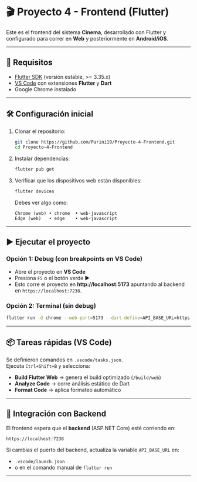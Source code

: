 # 🎬 Proyecto 4 - Frontend (Flutter)

Este es el frontend del sistema **Cinema**, desarrollado con Flutter y configurado para correr en **Web** y posteriormente en **Android/iOS**.

---

## 🚀 Requisitos

- [Flutter SDK](https://docs.flutter.dev/get-started/install) (versión estable, >= 3.35.x)  
- [VS Code](https://code.visualstudio.com/) con extensiones **Flutter** y **Dart**  
- Google Chrome instalado  

---

## 🛠 Configuración inicial

1. Clonar el repositorio:

   ```bash
   git clone https://github.com/Parini19/Proyecto-4-Frontend.git
   cd Proyecto-4-Frontend
   ```

2. Instalar dependencias:

   ```bash
   flutter pub get
   ```

3. Verificar que los dispositivos web están disponibles:

   ```bash
   flutter devices
   ```

   Debes ver algo como:
   ```
   Chrome (web) • chrome  • web-javascript
   Edge (web)   • edge    • web-javascript
   ```

---

## ▶ Ejecutar el proyecto

### Opción 1: Debug (con breakpoints en VS Code)

- Abre el proyecto en **VS Code**  
- Presiona `F5` o el botón verde ▶  
- Esto corre el proyecto en **http://localhost:5173** apuntando al backend en `https://localhost:7238`.

### Opción 2: Terminal (sin debug)

```bash
flutter run -d chrome --web-port=5173 --dart-define=API_BASE_URL=https://localhost:7238
```

---

## 📦 Tareas rápidas (VS Code)

Se definieron comandos en `.vscode/tasks.json`.  
Ejecuta `Ctrl+Shift+B` y selecciona:

- **Build Flutter Web** → genera el build optimizado (`/build/web`)
- **Analyze Code** → corre análisis estático de Dart
- **Format Code** → aplica formateo automático

---

## 🔗 Integración con Backend

El frontend espera que el **backend** (ASP.NET Core) esté corriendo en:

```
https://localhost:7238
```

Si cambias el puerto del backend, actualiza la variable `API_BASE_URL` en:

- `.vscode/launch.json`
- o en el comando manual de `flutter run`

---
